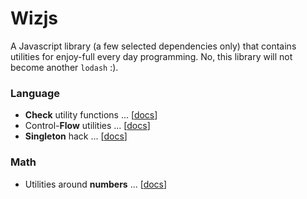 # Wizjs

A Javascript library (a few selected dependencies only) that contains utilities for enjoy-full every day programming. No, this library will not become another `lodash` :).

### Language

* **Check** utility functions ... [[docs](docs/lang_checks.md)]
* Control-**Flow** utilities ... [[docs](docs/lang_flow.md)]
* **Singleton** hack ... [[docs](docs/lang_singleton.md)]

### Math

* Utilities around **numbers** ... [[docs](docs/math_numbers.md)]
